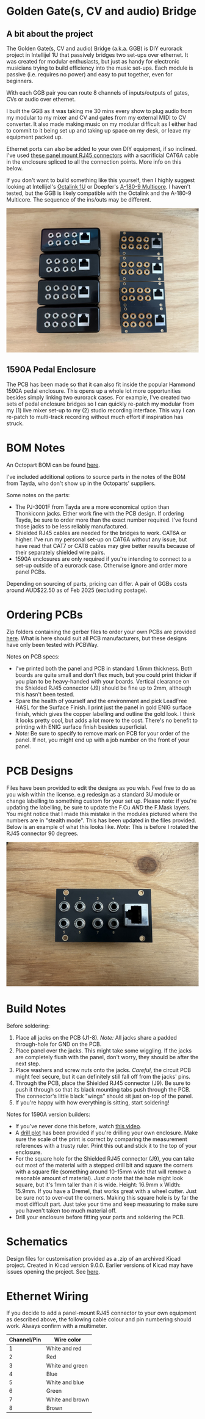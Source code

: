 # Golden Gate(s, CV and audio) Bridge
## A bit about the project
The Golden Gate(s, CV and audio) Bridge (a.k.a. GGB) is DIY eurorack project in Intellijel 1U that passively bridges two set-ups over ethernet. It was created for modular enthusiasts, but just as handy for electronic musicians trying to build efficiency into the music set-ups. Each module is passive (i.e. requires no power) and easy to put together, even for beginners.

With each GGB pair you can route 8 channels of inputs/outputs of gates, CVs or audio over ethernet.

I built the GGB as it was taking me 30 mins every show to plug audio from my modular to my mixer and CV and gates from my external MIDI to CV converter. It also made making music on my modular difficult as I either had to commit to it being set up and taking up space on my desk, or leave my equipment packed up.

Ethernet ports can also be added to your own DIY equipment, if so inclined. I've used [these panel mount RJ45 connectors](https://au.element14.com/cliff-electronic-components/cp30222s/ftp-adaptor-rj45-jack-8p8c-cat6/dp/2491571?CMP=i-55c5-00001621) with a sacrificial CAT6A cable in the enclosure spliced to all the connection points. More info on this below.

If you don't want to build something like this yourself, then I highly suggest looking at Intellijel's [Octalink 1U](https://intellijel.com/shop/eurorack/1u/octalink-1u/) or Doepfer's [A-180-9 Multicore](https://doepfer.de/A1809.htm). I haven't tested, but the GGB is likely compatible with the Octalink and the A-180-9 Multicore. The sequence of the ins/outs may be different.

![alt text](images/ggb_v0.2.jpg)

## 1590A Pedal Enclosure
The PCB has been made so that it can also fit inside the popular Hammond 1590A pedal enclosure. This opens up a whole lot more opportunities besides simply linking two eurorack cases. For example, I've created two sets of pedal enclosure bridges so I can quickly re-patch my modular from my (1) live mixer set-up to my (2) studio recording interface. This way I can re-patch to multi-track recording without much effort if inspiration has struck.

# BOM Notes
An Octopart BOM can be found [here](https://octopart.com/bom-tool/3J50GlHH).

I've included additional options to source parts in the notes of the BOM from Tayda, who don't show up in the Octoparts' suppliers.

Some notes on the parts:
- The PJ-3001F from Tayda are a more economical option than Thonkiconn jacks. Either work fine with the PCB design. If ordering Tayda, be sure to order more than the exact number required. I've found those jacks to be less reliably manufactured.
- Shielded RJ45 cables are needed for the bridges to work. CAT6A or higher. I've run my personal set-up on CAT6A without any issue, but have read that CAT7 or CAT8 cables may give better results because of their separately shielded wire pairs.
- 1590A enclosures are only required if you're intending to connect to a set-up outside of a eurorack case. Otherwise ignore and order more panel PCBs.

Depending on sourcing of parts, pricing can differ. A pair of GGBs costs around AUD$22.50 as of Feb 2025 (excluding postage).

# Ordering PCBs
Zip folders containing the gerber files to order your own PCBs are provided [here](pcbs). What is here should suit all PCB manufacturers, but these designs have only been tested with PCBWay.

Notes on PCB specs:
- I've printed both the panel and PCB in standard 1.6mm thickness. Both boards are quite small and don't flex much, but you could print thicker if you plan to be heavy-handed with your boards. Vertical clearance on the Shielded RJ45 connector (J9) should be fine up to 2mm, although this hasn't been tested.
- Spare the health of yourself and the environment and pick LeadFree HASL for the Surface Finish. I print just the panel in gold ENIG surface finish, which gives the copper labelling and outline the gold look. I think it looks pretty cool, but adds a lot more to the cost. There's no benefit to printing with ENIG surface finish besides superficial.
- *Note:* Be sure to specify to remove mark on PCB for your order of the panel. If not, you might end up with a job number on the front of your panel.

# PCB Designs
Files have been provided to edit the designs as you wish. Feel free to do as you wish within the license. e.g redesign as a standard 3U module or change labelling to something custom for your set up. Please note: if you're updating the labelling, be sure to update the F.Cu *AND* the F.Mask layers. You might notice that I made this mistake in the modules pictured where the numbers are in "stealth mode". This has been updated in the files provided. Below is an example of what this looks like. *Note*: This is before I rotated the RJ45 connector 90 degrees.

![alt text](images/ggb_v0.1.jpg)

# Build Notes
Before soldering:
1. Place all jacks on the PCB (J1-8). *Note:* All jacks share a padded through-hole for GND on the PCB.
2. Place panel over the jacks. This might take some wiggling. If the jacks are completely flush with the panel, don't worry, they should be after the next step.
3. Place washers and screw nuts onto the jacks. *Careful*, the circuit PCB might feel secure, but it can definitely still fall off from the jacks' pins.
4. Through the PCB, place the Shielded RJ45 connector (J9). Be sure to push it through so that its black mounting tabs push through the PCB. The connector's little black "wings" should sit just on-top of the panel.
5. If you're happy with how everything is sitting, start soldering!

Notes for 1590A version builders:
- If you've never done this before, watch [this video](https://www.youtube.com/watch?v=CYmyW8S2dC8&ab_channel=StompBoxParts).
- A [drill plot](files/GGB_drillplot.pdf) has been provided if you're drilling your own enclosure. Make sure the scale of the print is correct by comparing the measurement references with a trusty ruler. Print this out and stick it to the top of your enclosure.
- For the square hole for the Shielded RJ45 connector (J9), you can take out most of the material with a stepped drill bit and square the corners with a square file (something around 10-15mm wide that will remove a resonable amount of material). *Just a note* that the hole might look square, but it's 1mm taller than it is wide. Height: 16.9mm x Width: 15.9mm. If you have a Dremel, that works great with a wheel cutter. Just be sure not to over-cut the corners. Making this square hole is by far the most difficult part. Just take your time and keep measuring to make sure you haven't taken too much material off.
- Drill your enclosure before fitting your parts and soldering the PCB.

# Schematics
Design files for customisation provided as a .zip of an archived Kicad project. Created in Kicad version 9.0.0. Earlier versions of Kicad may have issues opening the project. See [here](files).

# Ethernet Wiring
If you decide to add a panel-mount RJ45 connector to your own equipment as described above, the following cable colour and pin numbering should work. Always confirm with a multimeter.

| Channel/Pin | Wire color |
|---|---|
| 1 | White and red |
| 2 | Red |
| 3 | White and green |
| 4 | Blue |
| 5 | White and blue |
| 6 | Green |
| 7 | White and brown |
| 8 | Brown |
